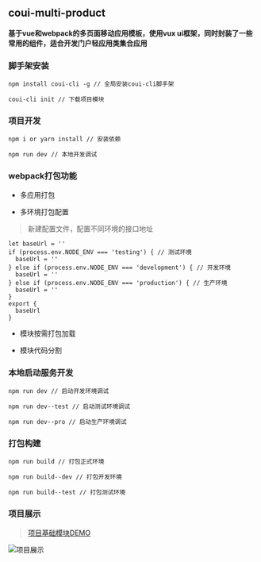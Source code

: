 ## coui-multi-product

**基于vue和webpack的多页面移动应用模板，使用vux ui框架，同时封装了一些常用的组件，适合开发门户轻应用类集合应用**

### 脚手架安装

```
npm install coui-cli -g // 全局安装coui-cli脚手架

coui-cli init // 下载项目模块
```

### 项目开发

```
npm i or yarn install // 安装依赖

npm run dev // 本地开发调试
```

### webpack打包功能

+ 多应用打包


+ 多环境打包配置

> 新建配置文件，配置不同环境的接口地址

```
let baseUrl = ''
if (process.env.NODE_ENV === 'testing') { // 测试环境
  baseUrl = ''
} else if (process.env.NODE_ENV === 'development') { // 开发环境
  baseUrl = ''
} else if (process.env.NODE_ENV === 'production') { // 生产环境
  baseUrl = ''
}
export {
  baseUrl
}
```

+ 模块按需打包加载

+ 模块代码分割 


### 本地启动服务开发

```
npm run dev // 启动开发环境调试

npm run dev--test // 启动测试环境调试

npm run dev--pro // 启动生产环境调试
```

### 打包构建

```
npm run build // 打包正式环境

npm run build--dev // 打包开发环境

npm run build--test // 打包测试环境
```

### 项目展示

> [项目基础模块DEMO](http://xiaoyueyue.com.cn:8080/coui-demo/index.html)

![项目展示](http://xiaoyueyue.com.cn:8080/demoPage.png)